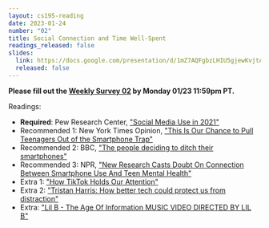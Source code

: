 ```yaml
---
layout: cs195-reading
date: 2023-01-24
number: "02"
title: Social Connection and Time Well-Spent
readings_released: false
slides:
  link: https://docs.google.com/presentation/d/1mZ7AQFgbzLHIU5gjewKvjtAzw_pUUJGDbFBryMY6DSU/edit?usp=sharing
  released: false
---
```


**Please fill out the [Weekly Survey 02][l02_form] by Monday 01/23 11:59pm PT.**

Readings:

* **Required**: Pew Research Center, ["Social Media Use in 2021"](https://www.pewresearch.org/internet/2021/04/07/social-media-use-in-2021/)
* Recommended 1: New York Times Opinion, ["This Is Our Chance to Pull Teenagers Out of the Smartphone Trap"](https://www.nytimes.com/2021/07/31/opinion/smartphone-iphone-social-media-isolation.html)
* Recommended 2: BBC, ["The people deciding to ditch their smartphones"](https://www.bbc.com/news/business-60067032)
* Recommended 3: NPR, ["New Research Casts Doubt On Connection Between Smartphone Use And Teen Mental Health"](https://www.npr.org/2019/08/19/752529380/new-research-casts-doubt-on-connection-between-smartphone-use-and-teen-mental-he)
* Extra 1: ["How TikTok Holds Our Attention"](https://www.newyorker.com/magazine/2019/09/30/how-tiktok-holds-our-attention)
* Extra 2: ["Tristan Harris: How better tech could protect us from distraction"](https://www.ted.com/talks/tristan_harris_how_better_tech_could_protect_us_from_distraction/up-next)
* Extra: ["Lil B - The Age Of Information MUSIC VIDEO DIRECTED BY LIL B"](https://www.youtube.com/watch?v=corY-FZAZog)

[l02_form]: https://docs.google.com/forms/d/e/1FAIpQLSeG_KX6C8zXpvPlZGMO6hlaa4nCjTo-JCYhvTyIvVLQgQy6fQ/viewform?usp=sf_link